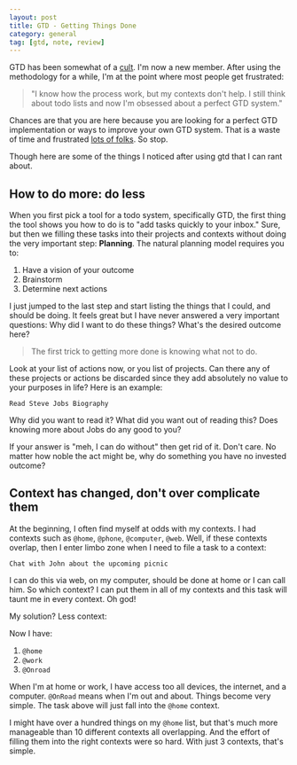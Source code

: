 ```yaml
---
layout: post
title: GTD - Getting Things Done
category: general
tag: [gtd, note, review]
---
```


GTD has been somewhat of a [cult](http://www.43folders.com/forum/2006/09/05/gtd-cult). I'm now a new member. After using the methodology for a while, I'm at the point where most people get frustrated: 

> "I know how the process work, but my contexts don't help. I still think about todo lists and now I'm obsessed about a perfect GTD system."

Chances are that you are here because you are looking for a perfect GTD implementation or ways to improve your own GTD system. That is a waste of time and frustrated [lots of folks](http://www.davidco.com/forum/archive/index.php/t-10675.html). So stop. 

Though here are some of the things I noticed after using gtd that I can rant about.

## How to do more: do less
When you first pick a tool for a todo system, specifically GTD, the first thing the tool shows you how to do is to "add tasks quickly to your inbox." Sure, but then we filling these tasks into their projects and contexts without doing the very important step: **Planning**.
The natural planning model requires you to:

1. Have a vision of your outcome
2. Brainstorm
3. Determine next actions

I just jumped to the last step and start listing the things that I could, and should be doing. It feels great but I have never answered a very important questions: Why did I want to do these things? What's the desired outcome here? 

> The first trick to getting more done is knowing what not to do.

Look at your list of actions now, or you list of projects. Can there any of these projects or actions be discarded since they add absolutely no value to your purposes in life? Here is an example:

``` Read Steve Jobs Biography ```

Why did you want to read it? What did you want out of reading this? Does knowing more about Jobs do any good to you?

If your answer is "meh, I can do without" then get rid of it. Don't care. No matter how noble the act might be, why do something you have no invested outcome?  


## Context has changed, don't over complicate them
At the beginning, I often find myself at odds with my contexts. I had contexts such as `@home`, `@phone`, `@computer`, `@web`. Well, if these contexts overlap, then I enter limbo zone when I need to file a task to a context:

``` Chat with John about the upcoming picnic ```

I can do this via web, on my computer, should be done at home or I can call him. So which context? I can put them in all of my contexts and this task will taunt me in every context. Oh god!

My solution? Less context:

Now I have:

1. `@home`
2. `@work`
3. `@Onroad`

When I'm at home or work, I have access too all devices, the internet, and a computer. `@OnRoad` means when I'm out and about. Things become very simple. The task above will just fall into the `@home` context. 

I might have over a hundred things on my `@home` list, but that's much more manageable than 10 different contexts all overlapping. And the effort of filling them into the right contexts were so hard. With just 3 contexts, that's simple.  


